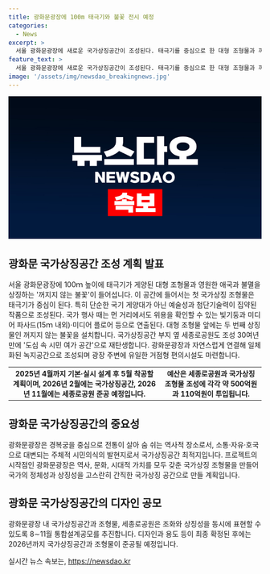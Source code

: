 ```yaml
---
title: 광화문광장에 100m 태극기와 불꽃 전시 예정
categories:
  - News
excerpt: >
  서울 광화문광장에 새로운 국가상징공간이 조성된다. 태극기를 중심으로 한 대형 조형물과 꺼지지 않는 불꽃이 설치되며, 이곳은 역사와 상징성을 담은 국가상징 공간으로 탈바꿈할 예정이다. 국가의 정체성과 상징성을 고스란히 간직한 이 프로젝트는 2026년까지 완료되며, 약 610억원의 예산이 투입된다. 또한, 이 프로젝트를 통해 광화문광장과 세종로공원은 녹지공간과 문화시설이 풍부해지면서 시민들의 휴식과 여가를 즐길 수 있는 도심 속 명소로 탈바꿈할 것으로 기대된다. (출처: 서울시)
feature_text: >
  서울 광화문광장에 새로운 국가상징공간이 조성된다. 태극기를 중심으로 한 대형 조형물과 꺼지지 않는 불꽃이 설치되며, 이곳은 역사와 상징성을 담은 국가상징 공간으로 탈바꿈할 예정이다. 국가의 정체성과 상징성을 고스란히 간직한 이 프로젝트는 2026년까지 완료되며, 약 610억원의 예산이 투입된다. 또한, 이 프로젝트를 통해 광화문광장과 세종로공원은 녹지공간과 문화시설이 풍부해지면서 시민들의 휴식과 여가를 즐길 수 있는 도심 속 명소로 탈바꿈할 것으로 기대된다. (출처: 서울시)
image: '/assets/img/newsdao_breakingnews.jpg'
---
```


<p><img src="/assets/img/newsdao_breakingnews.jpg" alt="koreaapp 속보" /></p>

<h2 data-ke-size="size26">광화문 국가상징공간 조성 계획 발표</h2>

<p data-ke-size="size16">서울 광화문광장에 100ｍ 높이에 태극기가 게양된 대형 조형물과 영원한 애국과 불멸을 상징하는 '꺼지지 않는 불꽃'이 들어섭니다. 이 공간에 들어서는 첫 국가상징 조형물은 태극기가 중심이 된다. 특히 단순한 국기 게양대가 아닌 예술성과 첨단기술력이 집약된 작품으로 조성된다. 국가 행사 때는 먼 거리에서도 위용을 확인할 수 있는 빛기둥과 미디어 파사드(15ｍ 내외)·미디어 플로어 등으로 연출된다. 대형 조형물 앞에는 두 번째 상징물인 꺼지지 않는 불꽃을 설치합니다. 국가상징공간 부지 옆 세종로공원도 조성 30여년 만에 '도심 속 시민 여가 공간'으로 재탄생합니다. 광화문광장과 자연스럽게 연결해 일체화된 녹지공간으로 조성되며 광장 주변에 유일한 거점형 편의시설도 마련합니다.</p>

<table>
    <tbody>
        <tr>
            <td style="text-align: center; height: 17px;"><b>2025년 4월까지 기본·실시 설계 후 5월 착공할 계획이며, 2026년 2월에는 국가상징공간, 2026년 11월에는 세종로공원 준공 예정입니다.</b></td>
        <td style="text-align: center; height: 17px;"><b>예산은 세종로공원과 국가상징 조형물 조성에 각각 약 500억원과 110억원이 투입됩니다.</b></td>
    </tr>
    </tbody>
</table>

<h2 data-ke-size="size26">광화문 국가상징공간의 중요성</h2>

<p data-ke-size="size16">광화문광장은 경복궁을 중심으로 전통이 살아 숨 쉬는 역사적 장소로서, 소통·자유·호국으로 대변되는 주체적 시민의식의 발현지로서 국가상징공간 최적지입니다. 프로젝트의 시작점인 광화문광장은 역사, 문화, 시대적 가치를 모두 갖춘 국가상징 조형물을 만들어 국가의 정체성과 상징성을 고스란히 간직한 국가상징 공간으로 만들 계획입니다.</p>

<h2 data-ke-size="size26">광화문 국가상징공간의 디자인 공모</h2>

<p data-ke-size="size16">광화문광장 내 국가상징공간과 조형물, 세종로공원은 조화와 상징성을 동시에 표현할 수 있도록 8∼11월 통합설계공모를 추진합니다. 디자인과 용도 등이 최종 확정된 후에는 2026년까지 국가상징공간과 조형물이 준공될 예정입니다.</p>
실시간 뉴스 속보는, <a href="https://newsdao.kr" rel="dofollow">https://newsdao.kr</a>


